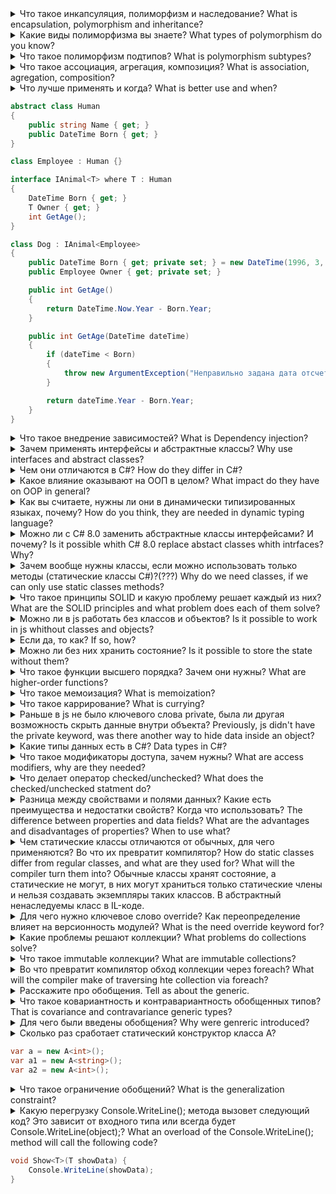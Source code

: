 <details>
<summary>
Что такое инкапсуляция, полиморфизм и наследование? What is encapsulation, polymorphism and inheritance?
</summary>

`
Инкапсуляция - это механизм, который объединяет данные и код, манипулирующий зтими данными, а также защищает и то, и другое от внешнего вмешательства или неправильного использования.
Полиморфизм - это свойство, которое позволяет одно и то же имя использовать для решения двух или более схожих, но технически разных задач.
Наследование - это процесс, посредством которого один объект может приобретать свойства другого.
`
</details>


<details>
<summary>
Какие виды полиморфизма вы знаете?
What types of polymorphism do you know?
</summary>

`
Ad-hoc-полиморфизм(перегрузки)
Параметрический полиморфизм (обобщения)
Полиморфизм подтипов (наследование)
`
</details>


<details>
<summary>
Что такое полиморфизм подтипов? What is polymorphism subtypes?
</summary>

`
Полиморфизм подтипов (полиморфизм) — свойство системы, позволяющее использовать объекты с одинаковым интерфейсом без информации о типе и внутренней структуре объекта.
`
</details>


<details>
<summary>
Что такое ассоциация, агрегация, композиция?
What is association, agregation, composition?
</summary>

`
Ассоциация - это отношение, при котором объекты одного типа неким образом связаны с объектами другого типа. Например, объект одного типа содержит или использует объект другого типа. Например, игрок играет в определенной команде.
Композиция определяет отношение HAS A, то есть отношение "имеет". Например, в класс автомобиля содержит объект класса электрического двигателя, при этом класс автомобиля создает объект двигателя.
От композиции следует отличать агрегацию. Она также предполагает отношение HAS A, но реализуется она иначе(через внедрение  зависимести).
`
</details>


<details>
<summary>
Что лучше применять и когда?
What is better use and when?
</summary>

`
Агрегацию, всегда, за исключением ,базовых и ненаследуемых типов.
`
</details>

```C#
abstract class Human
{
    public string Name { get; }
    public DateTime Born { get; }
}

class Employee : Human {}

interface IAnimal<T> where T : Human
{
    DateTime Born { get; }
    T Owner { get; }
    int GetAge();
}

class Dog : IAnimal<Employee>
{
    public DateTime Born { get; private set; } = new DateTime(1996, 3, 24);
    public Employee Owner { get; private set; }

    public int GetAge()
    {
        return DateTime.Now.Year - Born.Year;
    }

    public int GetAge(DateTime dateTime)
    {
        if (dateTime < Born)
        {
            throw new ArgumentException("Неправильно задана дата отсчета");
        }

        return dateTime.Year - Born.Year;
    }
}
```

<details>
<summary>
Что такое внедрение зависимостей?
What is Dependency injection?
</summary>

`
Внедрение зависимости — процесс предоставления внешней зависимости программному компоненту. Является специфичной формой «инверсии управления» (англ. Inversion of control, IoC), 
когда она применяется к управлению зависимостями.
В полном соответствии с принципом единственной обязанности объект отдаёт заботу о построении требуемых ему зависимостей внешнему, специально предназначенному для этого общему механизму.
`
</details>

<details>
<summary>
Зачем применять интерфейсы и абстрактные классы?
Why use interfaces and abstract classes?
</summary>

`
Что бы внедрять их как зависимости и вместо них подставлять любой из подтипов, что обеспечивает переиспользуемость класса для любого из этих подтипов.
`
</details>

<details>
<summary>
Чем они отличаются в C#? 
How do they differ in C#?
</summary>

`
Интерфейсы имеют множественное наследование.
`
</details>

<details>
<summary>
Какое влияние оказывают на ООП в целом?
What impact do they have on OOP in general?
</summary>

`
Позволяют сокращать количество написания кода за счет переиспользования класса для разных подтипов агрегируемого типа.
`
</details>

<details>
<summary>
Как вы считаете, нужны ли они в динамически типизированных языках, почему?
How do you think, they are needed in dynamic typing language?
</summary>

`
Нет, это было введено для ООП в статически типизированных языках, в противном случае порождалось бы много классов, потому что нельзя было бы переиспользовать старые.
`
</details>

<details>
<summary>
Можно ли с C# 8.0 заменить абстрактные классы интерфейсами? И почему?
Is it possible whith C# 8.0 replace abstact classes whith intrfaces? Why?
</summary>

`
С C# 8.0 в интерфейсах появилась реализация методов по-умолчанию. Разница в том, что эта реализация наследуется явно, поэтому объект-наследник необходимо приводить вверх по дереву наследования для использования наследуемого функционала.
`

```C#
interface IShow
{
    public void Show()
    {
        Console.WriteLine("Show method");
    }
}

class Show: IShow
{

}

public static void Main() 
{
    show.Show(); // ошибка
    ((IShow)show).Show(); // рабтает
}
```
</details>

<details>
<summary>
Зачем вообще нужны классы, если можно использовать только методы (статические классы C#)?(???)
Why do we need classes, if we can only use static classes methods?
</summary>

`
Классы могут хранить состояние. В функциональных языках для этого используют замыкание.
`
</details>

<details>
<summary>
Что такое принципы SOLID и какую проблему решает каждый из них?
What are the SOLID principles and what problem does each of them solve?
</summary>

`
1.Принцип единой ответственности позволяет не перегружать класс лишними задачами. Особенно хорошо помогает его соблюдать тестирование.
2.Подстановки Барбары Лисков. Позволяет делать одинаковое ожидаемое поведение от любого класса в дереве наследования одного функционала, в этом так же помогает контрактное программирование.
3.Разделения интерфейсов. Позволяет не наследовать лишние члены интерфейса ,а только необходимые для типа. Чего нельзя добиться абстрактными классами из-за отсутствия множественного наследования.
4.Системы должны быть доступня для расширения, но закрыты для изменения. Это происходит за счет полииморфизма подтипов и внедрения зависимостей, где мы используем наследование, 
что бы какой-либо сущьностью переиспользовать новыцй функционал, а не изменять старый для внесения новго
5.Принцип инверсии зависимостей. Позволяет разорвать зависимость между членами в зависимость от абстракций (интерфейсов и абстрактных классов).
`
</details>

<details>
<summary>
Можно ли в js работать без классов и объектов? 
Is it possible to work in js whithout classes and objects?
</summary>

`

`
</details>

<details>
<summary>
Если да, то как?
If so, how?
</summary>

`

`
</details>

<details>
<summary>
Можно ли без них хранить состояние?
Is it possible to store the state without them?
</summary>

`
Да, через замыкание, котрое позволяет хранить состояние.
`

```javascript
function sumWrapper(a: number)
{
    return (b: number): number => a + b;
}

const sum = sumWrapper(4);
const result = sum(5); // 9
```
</details>

<details>
<summary>
Что такое функции высшего порядка?
Зачем они нужны?
What are higher-order functions?
</summary>

`
Фнкции, которые могут принимать другие функции и возвращать функции. Для реализации замыкания и как агрегация.
`

```javascript
function sumWrapper(a: number, func(f: number) => number)
{
    return (b: number): number => func(a + b);
}
```
</details>

<details>
<summary>
Что такое мемоизация? 
What is memoization?
</summary>

`
Мемоизация(иногда называют декорирование) - это кеширование внутри состояния объекта или функции(замыкание) результатов выполнения длительных операций с целью повышения производительности вычислений с одинаковыми входными данными.
Для этого Функции или методы должны быть детерментированными. К недостаткам подхода можно отнести усложнение системы и расходование памяти.
`

```javascript
function cachingDecorator(func) {
  let cache = new Map();

  return function(x) {
    if (cache.has(x)) {    // если кеш содержит такой x,
      return cache.get(x); // читаем из него результат
    }

    let result = func(x); // иначе, вызываем функцию

    cache.set(x, result); // и кешируем (запоминаем) результат
    return result;
  };
}
```
</details>

<details>
<summary>
Что такое каррирование?
What is currying?
</summary>

`
Каррирование - это процесс, в ходе которого можно вызовом одной функции вернуть другу и вызвать последнюю, что приводит к такому уоду : get(5)(4);
В основном используется для замыканий и хранения состояния внутри функции, объекта.
`

```javascript
const result = sumWrapper(4)(5); // 9
```
</details>

<details>
<summary>
Раньше в js не было ключевого слова private, была ли другая возможность скрыть данные внутри объекта?
Previously, js didn't have the private keyword, was there another way to hide data inside an object?
</summary>

`
С помощью замыкания.
`
</details>

<details>
<summary>
Какие типы данных есть в C#?
Data types in C#?
</summary>

`
Ссылочные и значимые.
Одни передаются по ссылке - передеается адрес в куче. А другие по значению - копирется все значение.
Типы значений:

Целочисленные типы (byte, sbyte, short, ushort, int, uint, long, ulong)

Типы с плавающей запятой (float, double)

Тип decimal

Тип bool

Тип char

Перечисления enum

Структуры (struct)

Ссылочные типы:

Тип object

Тип string

Классы (class)

Интерфейсы (interface)

Делегаты (delegate)
`

```C#
static void Main()
{
    int i = 5;
    A(i);
    Console.WriteLine(i);

    B b = new B();
    A(b);
    Console.WriteLine(b.N); // 10
}


static void A(int i)
{
    i = default;
}

static void A(B b)
{
    b.N = 10;
}
```
</details>

<details>
<summary>
Что такое модификаторы доступа, зачем нужны?
What are access modifiers, why are they needed?
</summary>

`
Модификаторы доступа позволяют задать допустимую область видимости для членов класса.
`

```C#
class Program
{
    public int A;

    private int a;

    protected int B;

    internal int b;

    protected internal int C;

    private protected int c;

    static void Main()
    {
        
    }

}
```
</details>

<details>
<summary>
Что делает оператор checked/unchecked?
What does the checked/unchecked statment do?
</summary>

`
Проверка на выход за пределы допустимого диапазона при арифметических вычислений. 

`

```C#
checked (выражение)
checked {
// проверяемые операторы
}

int b = unchecked((byte)int.Parse(Console.ReadLine()));
```
</details>

<details>
<summary>
Разница между свойствами и полями данных? 
Какие есть преимущества и недостатки свойств? 
Когда что использовать?
The difference between properties and data fields?
What are the advantages and disadvantages of properties?
When to use what?
</summary>

`
Поля - это данные объекта, а свойства - методы для работы с ними.
Свойства могут сделаать проверку входных и выходных значений поля, изменить значение поля, использовать любую логику обработки до и после обращения к полю.
Однако это методы, хотя воспринимаются, как поля при написании кода.Так, например, DateTime.Now по мнению Рихтера является ошибкой, потому что результат вызова не детерминтирован.
Более того при вызове свойства структуры внутри метода с ключевым словом in будет создаваться ее копия:
`
```C#
Get(in Point point) {
    int x = point.X;
    ...
}
```
`
Объясняется это тем, что in гарантирует неизменяемость, в то время как свойство X может быть следующим: public int X => ++x;
что изменит состояние объекта структуры. Поэтому создается defensive copy(защитна копия) структуры и значение ее не изменится. Это неочевидное поведение системы.

В большинстве случаев лучше применять свойства(автосвойства), за исключением приватных константных и неизменяемых значений. Поля более производительные и уменьшают количесво IL кода и логики.
`
```C#
class Prog
{
private int a; // поле данных
    public int A {get => a; set { a = value } } // свойство
}
```
</details>

<details>
<summary>
Чем статические классы отличаются от обычных, для чего применяются? Во что их превратит компилятор?
How do static classes differ from regular classes, and what are they used for? What will the compiler turn them into?
Обычные классы хранят состояние, а статические не могут, в них могут храниться только статические члены и нельзя создавать экземпляры таких классов.
В абстрактный ненаследуемы класс в IL-коде.
</summary>

`
Обычные классы хранят состояние, а статические не могут, в них могут храниться только статические члены и нельзя создавать экземпляры таких классов.
В абстрактный ненаследуемы класс в IL-коде.
`

```C#
static void Main()
{
    // вызов метода статического класса
    Enumerable.Range(1, 5);

    // создание экземпляра и вызов метода обычного класса
    var list = new List<int>;
    list.Add(5);
}
```
</details>

<details>
<summary>
Для чего нужно ключевое слово override? Как переопределение влияет на версионность модулей?
What is the need override keyword for?
</summary>

`
Для переопределения наследуемых членов класса в случае необходимости.
`
```C#
        abstract class Abstract
        {
            public virtual void Show()
            {
                Console.WriteLine("virtual");
            }
        }

        class  A : Abstract
        {
            public override void Show()
            {
                Console.WriteLine("override");
            }
        }
```

</details>

<details>
<summary>
Какие проблемы решают коллекции?
What problems do collections solve?
</summary>

`
Когда есть необходимость добавления элемента в массив, нужно его увеличивать, коллекции же 
инкапсулируют в себе массив, который при достижении конца увеличивается не на одну ячейку, а более, хотя снаружи ведут себя как обычный массив.
`
</details>

<details>
<summary>
Что такое immutable коллекции?
What are immutable collections?
</summary>

`
Это неизменяемые коллекции, при  изменении которой, создается новый объект коллекции.
`
</details>

<details>
<summary>
Во что превратит компилятор обход коллекции через foreach?
What will the compiler make of traversing hte collection via foreach?
</summary>

`
Вызов GetEnumarator(); и получение элемента энумератора через MoveNext(); В конце цикла вызывается Dispose(); энумератора.
`
</details>

<details>
<summary>
Расскажите про обобщения.
Tell as about the generic.
</summary>

`

`
</details>

<details>
<summary>
Что такое ковариантность и контравариантность обобщенных типов? 
That is covariance and contravariance generic types?
</summary>

`

`
</details>

<details>
<summary>
Для чего были введены обобщения?
Why were genreric introduced?
</summary>

`
Для безопасности типов и избегания упаковки и распаковки.
`
</details>

<details>
<summary>
Сколько раз сработает статический конструктор класса A<T>?

```C#
var a = new A<int>();
var a1 = new A<string>();
var a2 = new A<int>();
```
</summary>

`
2 раза, потому что создастся 2 типа.
`
</details>

<details>
<summary>
Что такое ограничение обобщений?
What is the generalization constraint?
</summary>

`
Ограничивает входные типы интерфейсами, классами, наличием конструктора без параметра, cтруктурами.
`
</details>

<details>
<summary>
Какую перегрузку Console.WriteLine(); метода вызовет следующий код? Это зависит от входного типа или всегда будет Console.WriteLine(object);?
What an overload of the Console.WriteLine(); method will call the following code?

```C#
void Show<T>(T showData) {
    Console.WriteLine(showData);
}
```
</summary>

`
Всегда Console.WriteLine(Object), потому что обощения не могут определять перегрузку во время выполнения.
`
</details>
